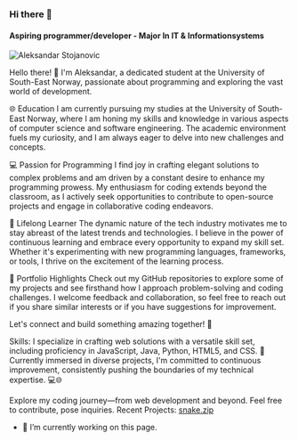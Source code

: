 ### Hi there 👋
#### Aspiring programmer/developer - Major In IT & Informationsystems

![Aleksandar Stojanovic](https://github.com/alesto21/alesto21/assets/127410886/5543e8ac-a342-48bc-b16b-0867b02fdb4e)


Hello there! 👋 I'm Aleksandar, a dedicated student at the University of South-East Norway, passionate about programming and exploring the vast world of development.

🌐 Education
I am currently pursuing my studies at the University of South-East Norway, where I am honing my skills and knowledge in various aspects of computer science and software engineering. The academic environment fuels my curiosity, and I am always eager to delve into new challenges and concepts.


💻 Passion for Programming
I find joy in crafting elegant solutions to complex problems and am driven by a constant desire to enhance my programming prowess. My enthusiasm for coding extends beyond the classroom, as I actively seek opportunities to contribute to open-source projects and engage in collaborative coding endeavors.


🚀 Lifelong Learner
The dynamic nature of the tech industry motivates me to stay abreast of the latest trends and technologies. I believe in the power of continuous learning and embrace every opportunity to expand my skill set. Whether it's experimenting with new programming languages, frameworks, or tools, I thrive on the excitement of the learning process.


🌟 Portfolio Highlights
Check out my GitHub repositories to explore some of my projects and see firsthand how I approach problem-solving and coding challenges. I welcome feedback and collaboration, so feel free to reach out if you share similar interests or if you have suggestions for improvement.


Let's connect and build something amazing together! 🚀

Skills: I specialize in crafting web solutions with a versatile skill set, including proficiency in JavaScript, Java, Python, HTML5, and CSS. 🚀 Currently immersed in diverse projects, I'm committed to continuous improvement, consistently pushing the boundaries of my technical expertise. 💻🌐


Explore my coding journey—from web development and beyond. Feel free to contribute, pose inquiries.
Recent Projects:
[snake.zip](https://github.com/alesto21/alesto21/files/13760456/snake.zip)


- 🔭 I’m currently working on this page. 




